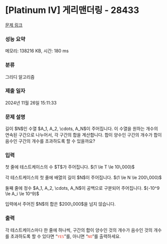 # [Platinum IV] 게리맨더링 - 28433 

[문제 링크](https://www.acmicpc.net/problem/28433) 

### 성능 요약

메모리: 138216 KB, 시간: 180 ms

### 분류

그리디 알고리즘

### 제출 일자

2024년 11월 26일 15:11:33

### 문제 설명

<p>길이 $N$인 수열 $A_1, A_2, \cdots, A_N$이 주어집니다. 이 수열을 원하는 개수의 연속된 구간으로 나누어서, 각 구간의 합을 계산합니다. 합이 양수인 구간의 개수가 합이 음수인 구간의 개수를 초과하도록 할 수 있을까요?</p>

### 입력 

 <p>첫 줄에 테스트케이스의 수 $T$가 주어집니다. $(1 \le T \le 10\,000)$</p>

<p>각 테스트케이스의 첫 줄에 배열의 길이 $N$이 주어집니다. $(1 \le N \le 200\,000)$</p>

<p>둘째 줄에 정수 $A_1, A_2, \cdots, A_N$이 공백으로 구분되어 주어집니다. $(-10^9 \le A_i \le 10^9)$</p>

<p>입력에서 주어진 $N$의 합은 $200\,000$을 넘지 않습니다.</p>

### 출력 

 <p>각 테스트케이스마다 한 줄에 하나씩, 구간의 합이 양수인 것의 개수가 음수인 것의 개수를 초과하도록 할 수 있다면 “<span style="color:#e74c3c;"><code>YES</code></span>”를, 아니면 “<span style="color:#e74c3c;"><code>NO</code></span>”를 출력하세요.</p>

